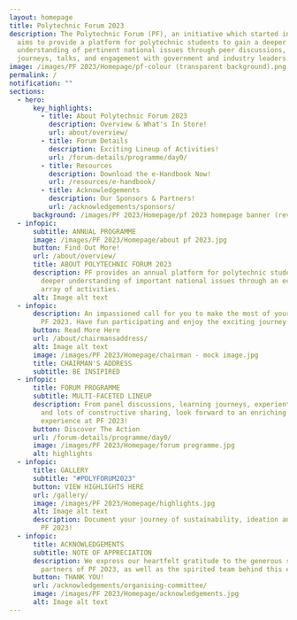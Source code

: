 ```yaml
---
layout: homepage
title: Polytechnic Forum 2023
description: The Polytechnic Forum (PF), an initiative which started in 1996,
  aims to provide a platform for polytechnic students to gain a deeper
  understanding of pertinent national issues through peer discussions, learning
  journeys, talks, and engagement with government and industry leaders.
image: /images/PF 2023/Homepage/pf-colour (transparent background).png
permalink: /
notification: ""
sections:
  - hero:
      key_highlights:
        - title: About Polytechnic Forum 2023
          description: Overview & What's In Store!
          url: about/overview/
        - title: Forum Details
          description: Exciting Lineup of Activities!
          url: /forum-details/programme/day0/
        - title: Resources
          description: Download the e-Handbook Now!
          url: /resources/e-handbook/
        - title: Acknowledgements
          description: Our Sponsors & Partners!
          url: /acknowledgements/sponsors/
      background: /images/PF 2023/Homepage/pf 2023 homepage banner (revised).jpg
  - infopic:
      subtitle: ANNUAL PROGRAMME
      image: /images/PF 2023/Homepage/about pf 2023.jpg
      button: Find Out More!
      url: /about/overview/
      title: ABOUT POLYTECHNIC FORUM 2023
      description: PF provides an annual platform for polytechnic students to gain a
        deeper understanding of important national issues through an eclectic
        array of activities.
      alt: Image alt text
  - infopic:
      description: An impassioned call for you to make the most of your involvement in
        PF 2023. Have fun participating and enjoy the exciting journey!
      button: Read More Here
      url: /about/chairmansaddress/
      alt: Image alt text
      image: /images/PF 2023/Homepage/chairman - mock image.jpg
      title: CHAIRMAN'S ADDRESS
      subtitle: BE INSIPIRED
  - infopic:
      title: FORUM PROGRAMME
      subtitle: MULTI-FACETED LINEUP
      description: From panel discussions, learning journeys, experiential activities,
        and lots of constructive sharing, look forward to an enriching
        experience at PF 2023!
      button: Discover The Action
      url: /forum-details/programme/day0/
      image: /images/PF 2023/Homepage/forum programme.jpg
      alt: highlights
  - infopic:
      title: GALLERY
      subtitle: "#POLYFORUM2023"
      button: VIEW HIGHLIGHTS HERE
      url: /gallery/
      image: /images/PF 2023/Homepage/highlights.jpg
      alt: Image alt text
      description: Document your journey of sustainability, ideation and friendship at
        PF 2023!
  - infopic:
      title: ACKNOWLEDGEMENTS
      subtitle: NOTE OF APPRECIATION
      description: We express our heartfelt gratitude to the generous sponsors and
        partners of PF 2023, as well as the spirited team behind this event.
      button: THANK YOU!
      url: /acknowledgements/organising-committee/
      image: /images/PF 2023/Homepage/acknowledgements.jpg
      alt: Image alt text
---
```

